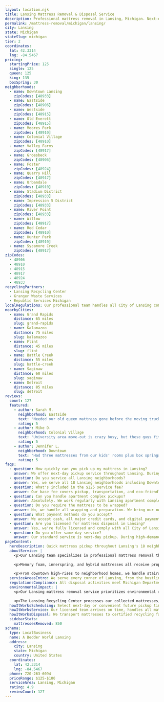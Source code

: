 ```yaml
---
layout: location.njk
title: Lansing Mattress Removal & Disposal Service
description: Professional mattress removal in Lansing, Michigan. Next-day pickup  Licensed, insured, and eco-friendly. Serving 18 neighborhoods.
permalink: /mattress-removal/michigan/lansing/
city: Lansing
state: Michigan
stateSlug: michigan
tier: 2
coordinates:
  lat: 42.3314
  lng: -84.5467
pricing:
  startingPrice: 125
  single: 125
  queen: 125
  king: 135
  boxSpring: 30
neighborhoods:
  - name: Downtown Lansing
    zipCodes: [48933]
  - name: Eastside
    zipCodes: [48906]
  - name: Westside
    zipCodes: [48915]
  - name: Old Everett
    zipCodes: [48915]
  - name: Moores Park
    zipCodes: [48910]
  - name: Colonial Village
    zipCodes: [48910]
  - name: Valley Farms
    zipCodes: [48917]
  - name: Groesbeck
    zipCodes: [48906]
  - name: Foster
    zipCodes: [48924]
  - name: Quarry Hill
    zipCodes: [48917]
  - name: Urbandale
    zipCodes: [48910]
  - name: Stadium District
    zipCodes: [48933]
  - name: Impression 5 District
    zipCodes: [48933]
  - name: River Point
    zipCodes: [48933]
  - name: Willow
    zipCodes: [48917]
  - name: Red Cedar
    zipCodes: [48910]
  - name: Hunter Park
    zipCodes: [48910]
  - name: Sycamore Creek
    zipCodes: [48917]
zipCodes:
  - 48906
  - 48910
  - 48915
  - 48917
  - 48924
  - 48933
recyclingPartners:
  - Lansing Recycling Center
  - Granger Waste Services
  - Republic Services Michigan
localRegulations: Our professional team handles all City of Lansing compliance requirements automatically. We provide proper plastic wrapping, advance notification to municipal authorities, and maintain all required documentation for bulk waste pickup. As licensed haulers, we navigate Lansing's specific regulations including their 48-hour advance scheduling requirement and mandatory disposal tracking forms. This means you get hassle-free service while we ensure full regulatory compliance behind the scenes.
nearbyCities:
  - name: Grand Rapids
    distance: 65 miles
    slug: grand-rapids
  - name: Kalamazoo
    distance: 75 miles
    slug: kalamazoo
  - name: Flint
    distance: 45 miles
    slug: flint
  - name: Battle Creek
    distance: 55 miles
    slug: battle-creek
  - name: Saginaw
    distance: 60 miles
    slug: saginaw
  - name: Detroit
    distance: 85 miles
    slug: detroit
reviews:
  count: 127
  featured:
    - author: Sarah M.
      neighborhood: Eastside
      text: "Needed our old queen mattress gone before the moving truck arrived. Called Wednesday morning and they picked it up Thursday afternoon. Team was super professional and handled the narrow staircase in our rental perfectly. Price was exactly what they quoted - no surprises."
      rating: 5
    - author: Mike D.
      neighborhood: Colonial Village
      text: "University area move-out is crazy busy, but these guys fit us in same week. They navigated the apartment complex parking situation like pros and wrapped everything properly. Worth every dollar for the stress relief alone."
      rating: 5
    - author: Jennifer L.
      neighborhood: Downtown
      text: "Had three mattresses from our kids' rooms plus box springs. They handled the whole job in one trip and even swept up afterwards. Really appreciated the text updates about arrival time since I had meetings all day."
      rating: 5
faqs:
  - question: How quickly can you pick up my mattress in Lansing?
    answer: We offer next-day pickup service throughout Lansing. During busy periods like university move-out season, we recommend booking 2-3 days ahead to guarantee your preferred time slot.
  - question: Do you service all Lansing neighborhoods?
    answer: Yes, we serve all 18 Lansing neighborhoods including Downtown, Eastside, Westside, and the university area. Our team is familiar with apartment complexes, student housing, and residential areas throughout the city.
  - question: What's included in the $125 service fee?
    answer: Our base fee covers pickup, transportation, and eco-friendly disposal of one mattress. This includes navigating stairs, tight spaces, and proper wrapping for transport. Box springs are an additional $30 each.
  - question: Can you handle apartment complex pickups?
    answer: Absolutely. We work regularly with Lansing apartment complexes and student housing. Our team coordinates with management offices when needed and handles parking logistics for efficient pickup.
  - question: Do you require the mattress to be wrapped?
    answer: No, we handle all wrapping and preparation. We bring our own materials and ensure compliance with local disposal regulations, saving you the hassle of prep work.
  - question: What payment methods do you accept?
    answer: We accept cash, all major credit cards, and digital payments. Payment is collected at pickup, and we provide receipts via text or email for your records.
  - question: Are you licensed for mattress disposal in Lansing?
    answer: Yes, we're fully licensed and comply with all City of Lansing bulk waste regulations. We handle required documentation and work with approved disposal facilities.
  - question: Do you offer same-day service?
    answer: Our standard service is next-day pickup. During high-demand periods like move-out season, we focus on reliable next-day service rather than potentially unreliable same-day promises.
pageContent:
  heroDescription: Quick mattress pickup throughout Lansing's 18 neighborhoods. Our next-day service handles everything from downtown high-rises to Eastside apartments, starting at just $125. Licensed, insured, and trusted by Michigan State students and longtime residents alike.
  aboutService: |
    <p>Our Lansing team specializes in professional mattress removal throughout Michigan's capital city. We coordinate pickups around Michigan State University schedules, government work hours, and residential needs across all 18 neighborhoods with next-day service availability.</p>
    
    <p>Memory foam, innerspring, and hybrid mattresses all receive proper handling and wrapping. Our licensed team navigates apartment complexes, residential homes, and student housing with equal expertise, ensuring safe transport regardless of building type or access challenges.</p>
    
    <p>From downtown high-rises to neighborhood homes, we handle stairs, elevators, and tight spaces efficiently. Each pickup includes complete preparation, professional removal, and city-compliant transport to certified recycling facilities.</p>
  serviceAreasIntro: We serve every corner of Lansing, from the bustling Stadium District near the capitol building to quiet residential areas like Colonial Village and Valley Farms. Our team navigates the unique challenges of each neighborhood with travel times averaging 10-15 minutes between areas.
  regulationsCompliance: All disposal activities meet Michigan Department of Environment standards and City of Lansing requirements. We maintain documentation for regulatory compliance, ensuring responsible handling throughout the entire process.
  environmentalImpact: |
    <p>Our Lansing mattress removal service prioritizes environmental responsibility through partnerships with local recycling facilities. Every pickup includes proper material sorting and transport to certified processing centers that maximize resource recovery.</p>
    
    <p>The Lansing Recycling Center processes our collected mattresses, separating steel springs, foam padding, and fabric materials for reuse in manufacturing. This partnership diverts approximately 78% of mattress materials from Michigan landfills, supporting the state's circular economy goals while providing reliable disposal service for residents.</p>
  howItWorksScheduling: Select next-day or convenient future pickup times that work around your schedule. During MSU move-out periods, we recommend booking 2-3 days ahead to guarantee your preferred slot.
  howItWorksService: Our licensed team arrives on time, handles all mattress wrapping and preparation, navigates stairs and tight spaces in apartments or homes, and completes pickup efficiently.
  howItWorksDisposal: We transport mattresses to certified recycling facilities where steel springs, foam, and fabrics are separated for reuse in manufacturing, keeping materials out of Michigan landfills.
  sidebarStats:
    mattressesRemoved: 850
schema:
  type: LocalBusiness
  name: A Bedder World Lansing
  address:
    city: Lansing
    state: Michigan
    country: United States
  coordinates:
    lat: 42.3314
    lng: -84.5467
  phone: 720-263-6094
  priceRange: $125-$180
  serviceArea: Lansing, Michigan
  rating: 4.9
  reviewCount: 127
---
```


